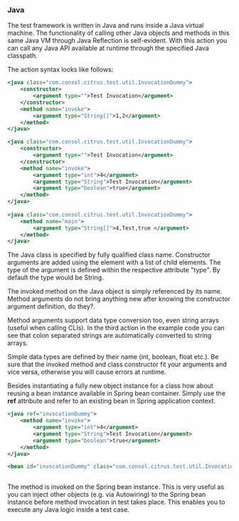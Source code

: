 ### Java

The test framework is written in Java and runs inside a Java virtual machine. The functionality of calling other Java objects and methods in this same Java VM through Java Reflection is self-evident. With this action you can call any Java API available at runtime through the specified Java classpath.

The action syntax looks like follows:

```xml
<java class="com.consol.citrus.test.util.InvocationDummy">
    <constructor>
        <argument type="">Test Invocation</argument>
    </constructor>
    <method name="invoke">
        <argument type="String[]">1,2</argument>
    </method>
</java>

<java class="com.consol.citrus.test.util.InvocationDummy">
    <constructor>
        <argument type="">Test Invocation</argument>
    </constructor>
    <method name="invoke">
        <argument type="int">4</argument>
        <argument type="String">Test Invocation</argument>
        <argument type="boolean">true</argument>
    </method>
</java>
    
<java class="com.consol.citrus.test.util.InvocationDummy">
    <method name="main">
        <argument type="String[]">4,Test,true </argument>
    </method>
</java>
```

The Java class is specified by fully qualified class name. Constructor arguments are added using the <constructor> element with a list of <argument> child elements. The type of the argument is defined within the respective attribute "type". By default the type would be String.

The invoked method on the Java object is simply referenced by its name. Method arguments do not bring anything new after knowing the constructor argument definition, do they?.

Method arguments support data type conversion too, even string arrays (useful when calling CLIs). In the third action in the example code you can see that colon separated strings are automatically converted to string arrays.

Simple data types are defined by their name (int, boolean, float etc.). Be sure that the invoked method and class constructor fit your arguments and vice versa, otherwise you will cause errors at runtime.

Besides instantiating a fully new object instance for a class how about reusing a bean instance available in Spring bean container. Simply use the **ref** attribute and refer to an existing bean in Spring application context.

```xml
<java ref="invocationDummy">
    <method name="invoke">
        <argument type="int">4</argument>
        <argument type="String">Test Invocation</argument>
        <argument type="boolean">true</argument>
    </method>
</java>

<bean id="invocationDummy" class="com.consol.citrus.test.util.InvocationDummy"/>
    
```

The method is invoked on the Spring bean instance. This is very useful as you can inject other objects (e.g. via Autowiring) to the Spring bean instance before method invocation in test takes place. This enables you to execute any Java logic inside a test case.

